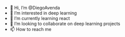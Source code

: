 - 👋 Hi, I’m @DiegoAvenda
- 👀 I’m interested in deep learning
- 🌱 I’m currently learning react
- 💞️ I’m looking to collaborate on deep learning projects
- 📫 How to reach me 

<!---
DiegoAvenda/DiegoAvenda is a ✨ special ✨ repository because its `README.md` (this file) appears on your GitHub profile.
You can click the Preview link to take a look at your changes.
--->
